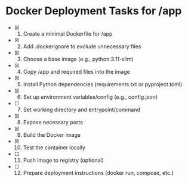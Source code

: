 # Docker Deployment Tasks for /app

- [x] 1. Create a minimal Dockerfile for /app
- [x] 2. Add .dockerignore to exclude unnecessary files
- [x] 3. Choose a base image (e.g., python:3.11-slim)
- [x] 4. Copy /app and required files into the image
- [x] 5. Install Python dependencies (requirements.txt or pyproject.toml)
- [x] 6. Set up environment variables/config (e.g., config.json)
- [ ] 7. Set working directory and entrypoint/command
- [x] 8. Expose necessary ports
- [x] 9. Build the Docker image
- [x] 10. Test the container locally
- [ ] 11. Push image to registry (optional)
- [ ] 12. Prepare deployment instructions (docker run, compose, etc.) 